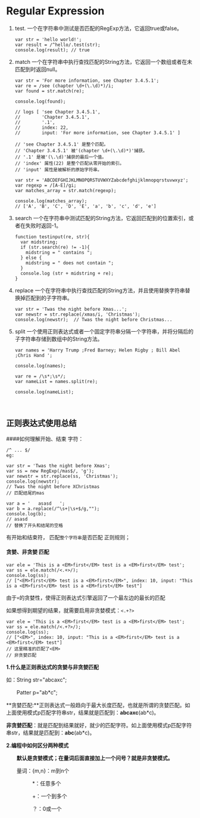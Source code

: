 # Regular Expression

1. test. 一个在字符串中测试是否匹配的RegExp方法，它返回true或false。

   ```
   var str = 'hello world!';
   var result = /^hello/.test(str);
   console.log(result); // true
   ```

2. match 一个在字符串中执行查找匹配的String方法，它返回一个数组或者在未匹配到时返回null。

   ```
   var str = 'For more information, see Chapter 3.4.5.1';
   var re = /see (chapter \d+(\.\d)*)/i;
   var found = str.match(re);

   console.log(found);

   // logs [ 'see Chapter 3.4.5.1',
   //        'Chapter 3.4.5.1',
   //        '.1',
   //        index: 22,
   //        input: 'For more information, see Chapter 3.4.5.1' ]

   // 'see Chapter 3.4.5.1' 是整个匹配。
   // 'Chapter 3.4.5.1' 被'(chapter \d+(\.\d)*)'捕获。
   // '.1' 是被'(\.\d)'捕获的最后一个值。
   // 'index' 属性(22) 是整个匹配从零开始的索引。
   // 'input' 属性是被解析的原始字符串。
   ```

   ```
   var str = 'ABCDEFGHIJKLMNOPQRSTUVWXYZabcdefghijklmnopqrstuvwxyz';
   var regexp = /[A-E]/gi;
   var matches_array = str.match(regexp);

   console.log(matches_array);
   // ['A', 'B', 'C', 'D', 'E', 'a', 'b', 'c', 'd', 'e']
   ```

3. search 一个在字符串中测试匹配的String方法，它返回匹配到的位置索引，或者在失败时返回-1。

   ```
   function testinput(re, str){
     var midstring;
     if (str.search(re) != -1){
       midstring = " contains ";
     } else {
       midstring = " does not contain ";
     }
     console.log (str + midstring + re);
   }
   ```

4. replace 一个在字符串中执行查找匹配的String方法，并且使用替换字符串替换掉匹配到的子字符串。

   ```
   var str = 'Twas the night before Xmas...';
   var newstr = str.replace(/xmas/i, 'Christmas');
   console.log(newstr);  // Twas the night before Christmas...
   ```

5. split 一个使用正则表达式或者一个固定字符串分隔一个字符串，并将分隔后的子字符串存储到数组中的String方法。

   ```
   var names = 'Harry Trump ;Fred Barney; Helen Rigby ; Bill Abel ;Chris Hand ';

   console.log(names);

   var re = /\s*;\s*/;
   var nameList = names.split(re);

   console.log(nameList);
   ```

   ​

## 正则表达式使用总结

####如何理解开始、结束 字符：

```
/^ ... $/
eg:

var str = 'Twas the night before Xmas';
var ss = new RegExp(/mas$/, 'g');
var newstr = str.replace(ss, 'Christmas');
console.log(newstr);
// Twas the night before XChristmas
// 匹配结尾的mas

var a = '   asasd   ';
var b = a.replace(/^\s+|\s+$/g,"");
console.log(b);
// asasd
// 替换了开头和结尾的空格
```

有开始和结束符， 匹配`整个字符串`是否匹配 正则规则；



#### 贪婪、非贪婪 匹配

```
var ele = 'This is a <EM>first</EM> test is a <EM>first</EM> test';
var ss = ele.match(/<.+>/);
console.log(ss);
// ["<EM>first</EM> test is a <EM>first</EM>", index: 10, input: "This is a <EM>first</EM> test is a <EM>first</EM> test"]
```

由于`+`的贪婪性，使得正则表达式引擎返回了一个最左边的最长的匹配



如果想得到期望的结果，就需要启用非贪婪模式：`<.+?>`

```
var ele = 'This is a <EM>first</EM> test is a <EM>first</EM> test';
var ss = ele.match(/<.+?>/);
console.log(ss);
// ["<EM>", index: 10, input: "This is a <EM>first</EM> test is a <EM>first</EM> test"]
// 这里精准的匹配了<EM>
// 非贪婪匹配
```

**1.什么是正则表达式的贪婪与非贪婪匹配**

如：String str="abcaxc";

　　Patter p="ab*c";

**贪婪匹配:**正则表达式一般趋向于最大长度匹配，也就是所谓的贪婪匹配。如上面使用模式p匹配字符串str，结果就是匹配到：**abcaxc**(ab*c)。

**非贪婪匹配**：就是匹配到结果就好，就少的匹配字符。如上面使用模式p匹配字符串str，结果就是匹配到：**abc**(ab*c)。

**2.编程中如何区分两种模式**

　　**默认是贪婪模式；在量词后面直接加上一个问号？就是非贪婪模式。**

　　量词：{m,n}：m到n个

　　　　　*：任意多个

　　　　　+：一个到多个

　　　　　？：0或一个